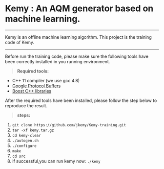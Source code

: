 # Kemy : An AQM generator based on machine learning.

--------
Kemy is an offline machine learning algorithm.
This project is the training code of Kemy.

--------

Before run the training code, please make sure the following tools have been correctly installed in you running environment.
>**Required tools:**

* C++ 11 compiler (we use gcc 4.8)
* [Google Protocol Buffers](https://code.google.com/p/protobuf/)
* [Boost C++ libraries](http://www.boost.org/)

After the required tools have been installed, please follow the step below to reproduce the result.
>**steps:**

 1. ``` git clone https://github.com/jkemy/Kemy-training.git ```
 2. ``` tar -xf kemy.tar.gz ```
 3. ``` cd kemy-clear ```
 4. ``` ./autogen.sh ```
 5. ``` ./configure ```
 6. ``` make ```
 7. ``` cd src ```
 8. if successful,you can run kemy now:
    ```./kemy ```

